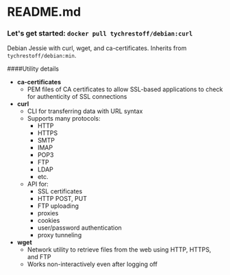 # README.md
### Let's get started: `docker pull tychrestoff/debian:curl`

Debian Jessie with curl, wget, and ca-certificates. Inherits from `tychrestoff/debian:min`.

####Utility details
  * **ca-certificates**
    * PEM files of CA certificates to allow SSL-based applications to check for authenticity of SSL connections
  * **curl**
    * CLI for transferring data with URL syntax
    * Supports many protocols:
      * HTTP
      * HTTPS
      * SMTP
      * IMAP
      * POP3
      * FTP
      * LDAP
      * etc.
    * API for:
      * SSL certificates
      * HTTP POST, PUT
      * FTP uploading
      * proxies
      * cookies
      * user/password authentication
      * proxy tunneling
  * **wget**
    * Network utility to retrieve files from the web using HTTP, HTTPS, and FTP
    * Works non-interactively even after logging off
